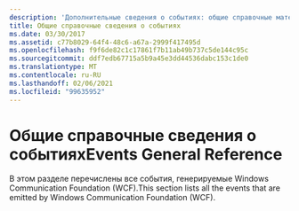 ```yaml
---
description: 'Дополнительные сведения о событиях: общие справочные материалы'
title: Общие справочные сведения о событиях
ms.date: 03/30/2017
ms.assetid: c77b8029-64f4-48c6-a67a-2999f417495d
ms.openlocfilehash: f9f6de82c1c17861f7b11ab49b737c5de144c95c
ms.sourcegitcommit: ddf7edb67715a5b9a45e3dd44536dabc153c1de0
ms.translationtype: MT
ms.contentlocale: ru-RU
ms.lasthandoff: 02/06/2021
ms.locfileid: "99635952"
---
```

# <a name="events-general-reference"></a><span data-ttu-id="d0fa4-103">Общие справочные сведения о событиях</span><span class="sxs-lookup"><span data-stu-id="d0fa4-103">Events General Reference</span></span>

<span data-ttu-id="d0fa4-104">В этом разделе перечислены все события, генерируемые Windows Communication Foundation (WCF).</span><span class="sxs-lookup"><span data-stu-id="d0fa4-104">This section lists all the events that are emitted by Windows Communication Foundation (WCF).</span></span>
